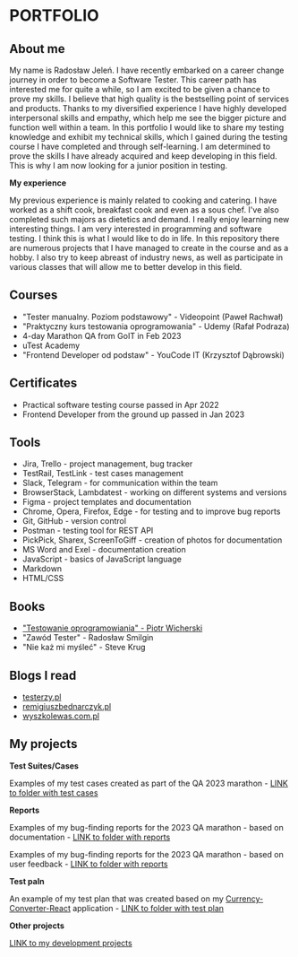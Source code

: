 # PORTFOLIO

## About me
My name is Radosław Jeleń. I have recently embarked on a career change journey in order to become a Software Tester. This career path has interested me for quite a while, so I am excited to be given a chance to prove my skills. I believe that high quality is the bestselling point of services and products. Thanks to my diversified experience I have highly developed interpersonal skills and empathy, which help me see the bigger picture and function well within a team. In this portfolio I would like to share my testing knowledge and exhibit my technical skills, which I gained during the testing course I have completed and through self-learning. I am determined to prove the skills I have already acquired and keep developing in this field. This is why I am now looking for a junior position in testing.

**My experience**

My previous experience is mainly related to cooking and catering. I have worked as a shift cook, breakfast cook and even as a sous chef. I've also completed such majors as dietetics and demand. I really enjoy learning new interesting things. I am very interested in programming and software testing. I think this is what I would like to do in life. In this repository there are numerous projects that I have managed to create in the course and as a hobby. I also try to keep abreast of industry news, as well as participate in various classes that will allow me to better develop in this field.  


## Courses
* "Tester manualny. Poziom podstawowy" - Videopoint (Paweł Rachwał)
* "Praktyczny kurs testowania oprogramowania" - Udemy (Rafał Podraza)
* 4-day Marathon QA from GoIT in Feb 2023
* uTest Academy
* "Frontend Developer od podstaw" - YouCode IT (Krzysztof Dąbrowski)

## Certificates

* Practical software testing course passed in Apr 2022
* Frontend Developer from the ground up passed in Jan 2023

## Tools 

* Jira, Trello - project management, bug tracker
* TestRail, TestLink - test cases management
* Slack, Telegram - for communication within the team
* BrowserStack, Lambdatest - working on different systems and versions
* Figma - project templates and documentation
* Chrome, Opera, Firefox, Edge - for testing and to improve bug reports
* Git, GitHub - version control
* Postman - testing tool for REST API
* PickPick, Sharex, ScreenToGiff - creation of photos for documentation 
* MS Word and Exel - documentation creation
* JavaScript - basics of JavaScript language
* Markdown
* HTML/CSS

## Books

* ["Testowanie oprogramowiania" - Piotr Wicherski](https://pwicherski.gitbook.io/testowanie-oprogramowania/)
* "Zawód Tester" - Radosław Smilgin
* "Nie każ mi myśleć" - Steve Krug

## Blogs I read

* [testerzy.pl](https://testerzy.pl/)
* [remigiuszbednarczyk.pl](https://remigiuszbednarczyk.pl/)
* [wyszkolewas.com.pl](https://www.wyszkolewas.com.pl/blog/)

## My projects

**Test Suites/Cases**

Examples of my test cases created as part of the QA 2023 marathon - [LINK to folder with test cases](https://drive.google.com/drive/u/2/folders/1WhyyatFhwkK72J0r3P0Vg6e1Qi58RF5_)

**Reports**

Examples of my bug-finding reports for the 2023 QA marathon - based on documentation - [LINK to folder with reports](https://drive.google.com/drive/u/2/folders/1u9RlyiOYqHt3lAPUMxiXaTV8Qp3CQCnl)

Examples of my bug-finding reports for the 2023 QA marathon - based on user feedback - [LINK to folder with reports](https://drive.google.com/drive/u/2/folders/1jpuzLMv7H9T_5qZqGImmmjZ9umK6T-km)

**Test paln**

An example of my test plan that was created based on my [Currency-Converter-React](https://github.com/RadekJelen/currency-converter-React) application - [LINK to folder with test plan](https://drive.google.com/drive/folders/1EjFrEPvr394rudIwSHudR8KbQyK7_BWQ?usp=share_link)

**Other projects**

[LINK to my development projects](https://github.com/RadekJelen?tab=repositories)
